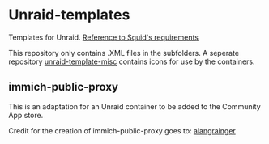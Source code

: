 # Unraid-templates
Templates for Unraid. [Reference to Squid's requirements](https://forums.unraid.net/topic/57181-docker-faq/#comment-566084)

This repository only contains .XML files in the subfolders. A seperate repository [unraid-template-misc](https://github.com/bgreen87/unraid-templates-misc/tree/main) contains icons for use by the containers.


## immich-public-proxy
This is an adaptation for an Unraid container to be added to the Community App store.

Credit for the creation of immich-public-proxy goes to:
[alangrainger](https://github.com/alangrainger/immich-public-proxy)
